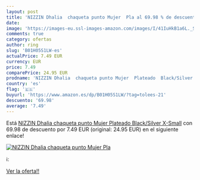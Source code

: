 ```yaml
---
layout: post
title: 'NIZZIN Dhalia  chaqueta punto Mujer  Pla al 69.98 % de descuento'
date: 
image: 'https://images-eu.ssl-images-amazon.com/images/I/41IuHkB1a6L._SL200_.jpg'
comments: true
category: ofertas
author: ring
slug: 'B01H05S1LW-es'
actualPrice: 7.49 EUR
currency: EUR
price: 7.49
comparePrice: 24.95 EUR
prodname: 'NIZZIN Dhalia  chaqueta punto Mujer  Plateado  Black/Silver   X-Small'
country: 'es'
flag: '🇪🇸'
buyurl: 'https://www.amazon.es/dp/B01H05S1LW/?tag=tolees-21'
descuento: '69.98'
average: '7.49'
---
```


Está [NIZZIN Dhalia  chaqueta punto Mujer  Plateado  Black/Silver   X-Small](https://www.amazon.es/dp/B01H05S1LW/?tag=tolees-21) con 69.98 de descuento por 7.49 EUR (original: 24.95 EUR) en el siguiente enlace!

[![NIZZIN Dhalia  chaqueta punto Mujer  Pla](https://images-eu.ssl-images-amazon.com/images/I/41IuHkB1a6L._SL200_.jpg)](https://www.amazon.es/dp/B01H05S1LW/?tag=tolees-21)

ℹ️:


[Ver la oferta!!](https://www.amazon.es/dp/B01H05S1LW/?tag=tolees-21)
